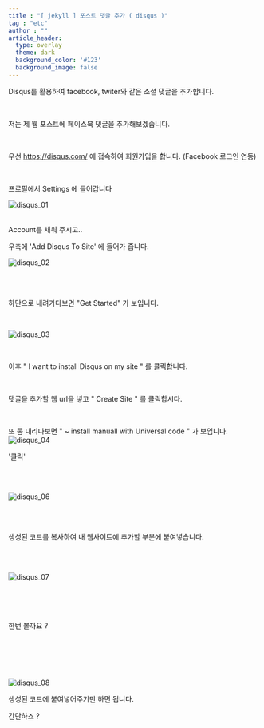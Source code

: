 ```yaml
---
title : "[ jekyll ] 포스트 댓글 추가 ( disqus )"
tag : "etc"
author : ""
article_header:
  type: overlay
  theme: dark
  background_color: '#123'
  background_image: false
---
```


Disqus를 활용하여 facebook, twiter와 같은 소셜 댓글을 추가합니다.

<br>

저는 제 웹 포스트에 페이스북 댓글을 추가해보겠습니다.

<br>



우선 https://disqus.com/ 에 접속하여 회원가입을 합니다. (Facebook 로그인 연동)

<br>

프로필에서 Settings 에 들어갑니다

![disqus_01](https://user-images.githubusercontent.com/46040293/67728138-72539d00-fa2f-11e9-8156-ae66743da3d3.png)

<br>Account를 채워 주시고..

우측에 'Add Disqus To Site' 에 들어가 줍니다.

![disqus_02](https://user-images.githubusercontent.com/46040293/67728139-741d6080-fa2f-11e9-8ad2-e97943fa6350.png)

<br>

<br>

하단으로 내려가다보면 "Get Started" 가 보입니다.

<br>

![disqus_03](https://user-images.githubusercontent.com/46040293/67728140-754e8d80-fa2f-11e9-83e6-3abfb15e48b1.png)

<br>

이후 " I want to install Disqus on my site " 를 클릭합니다.

<br>

댓글을 추가할 웹 url을 넣고 " Create Site " 를 클릭합시다.

<br>

또 좀 내리다보면 " ~ install manuall with Universal code " 가 보입니다.
![disqus_04](https://user-images.githubusercontent.com/46040293/67728142-75e72400-fa2f-11e9-9483-31a52cfb1f41.png)

'클릭'

<br>

<br>

![disqus_06](https://user-images.githubusercontent.com/46040293/67728144-77185100-fa2f-11e9-9604-b285367ccf38.png)

<br>

<br>

생성된 코드를 복사하여 내 웹사이트에 추가할 부분에 붙여넣습니다.

<br>

<br>

![disqus_07](https://user-images.githubusercontent.com/46040293/67728146-797aab00-fa2f-11e9-99ef-9606d7f78291.png)

<br>

<br>

<br>

한번 볼까요 ?

<br>

<br>

<br>

<br>

![disqus_08](https://user-images.githubusercontent.com/46040293/67728147-7a134180-fa2f-11e9-9e20-f24298c0a4ba.png)

생성된 코드에 붙여넣어주기만 하면 됩니다.

간단하죠 ?

